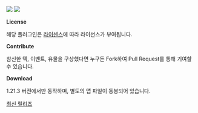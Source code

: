 <img src="https://img.shields.io/github/v/release/BEOBMA/TurnProject?style=flat-square"></img>
<img src="https://img.shields.io/github/last-commit/BEOBMA/TurnProject?style=flat-square"></img>

**License**

해당 플러그인은 [라이센스](https://github.com/BEOBMA/TurnProject/blob/master/LICENSE.md)에 따라 라이선스가 부여됩니다.


**Contribute**

참신한 덱, 이벤트, 유물을 구상했다면 누구든 Fork하여 Pull Request를 통해 기여할 수 있습니다.


**Download**

1.21.3 버전에서만 동작하며, 별도의 맵 파일이 동봉되어 있습니다.

[최신 릴리즈](https://github.com/BEOBMA/TurnProject/releases/latest)
